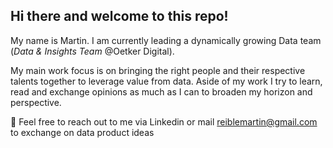 ## Hi there and welcome to this repo!

My name is Martin. I am currently leading a dynamically growing Data team (*Data & Insights Team* @Oetker Digital).

My main work focus is on bringing the right people and their respective talents together to leverage value from data.
Aside of my work I try to learn, read and exchange opinions as much as I can to broaden my horizon and perspective.

:email: Feel free to reach out to me via Linkedin or mail <reiblemartin@gmail.com> to exchange on data product ideas
